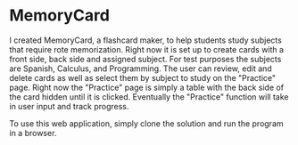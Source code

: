 # MemoryCard

I created MemoryCard, a flashcard maker, to help students study subjects that require rote memorization. Right now it is set up to create cards with a front side, back side and assigned subject. For test purposes the subjects are Spanish, Calculus, and Programming. The user can review, edit and delete cards as well as select them by subject to study on the "Practice" page. Right now the "Practice" page is simply a table with the back side of the card hidden until it is clicked. Eventually the "Practice" function will take in user input and track progress.

To use this web application, simply clone the solution and run the program in a browser.
